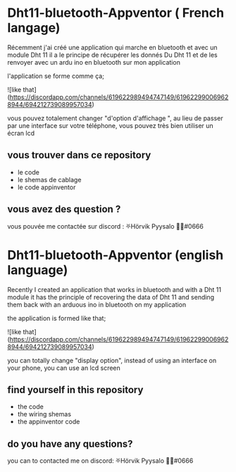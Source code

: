 # Dht11-bluetooth-Appventor ( French langage) 

Récemment j'ai créé une application qui marche en bluetooth et avec un module Dht 11 il a le principe de récupérer les donnés Du Dht 11 et de les renvoyer avec un ardu ino en bluetooth sur mon application 

l'application se forme comme ça; 

![like that] (https://discordapp.com/channels/619622989494747149/619622990069628944/694212739089957034)

vous pouvez totalement changer "d'option d'affichage ", au lieu de passer par une interface sur votre téléphone, vous pouvez très bien utiliser un écran lcd 

## vous trouver dans ce repository

* le code 
* le shemas de cablage 
* le code appinventor 

## vous avez des question ? 

vous pouvée me contactée sur discord : 
⛧Hörvik Pyysalo 💜💛#0666

# Dht11-bluetooth-Appventor (english language) 

Recently I created an application that works in bluetooth and with a Dht 11 module it has the principle of recovering the data of Dht 11 and sending them back with an arduous ino in bluetooth on my application 

the application is formed like that; 

![like that] (https://discordapp.com/channels/619622989494747149/619622990069628944/694212739089957034)

you can totally change "display option", instead of using an interface on your phone, you can use an lcd screen 

## find yourself in this repository

* the code 
* the wiring shemas 
* the appinventor code 

## do you have any questions? 

you can to contacted me on discord: 
⛧Hörvik Pyysalo 💜💛#0666


